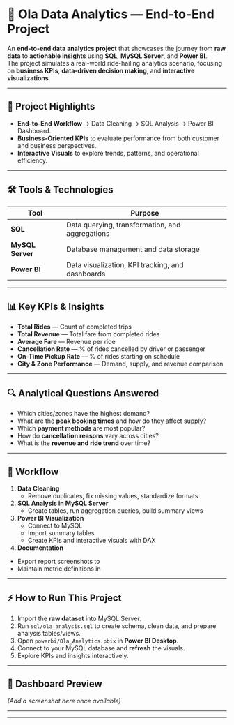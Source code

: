 # 🚖 Ola Data Analytics — End-to-End Project

An **end-to-end data analytics project** that showcases the journey from **raw data** to **actionable insights** using **SQL**, **MySQL Server**, and **Power BI**.  
The project simulates a real-world ride-hailing analytics scenario, focusing on **business KPIs**, **data-driven decision making**, and **interactive visualizations**.

---

## 📌 Project Highlights
- **End-to-End Workflow** → Data Cleaning → SQL Analysis → Power BI Dashboard.
- **Business-Oriented KPIs** to evaluate performance from both customer and business perspectives.
- **Interactive Visuals** to explore trends, patterns, and operational efficiency.

---

## 🛠 Tools & Technologies
| Tool          | Purpose |
|---------------|---------|
| **SQL**       | Data querying, transformation, and aggregations |
| **MySQL Server** | Database management and data storage |
| **Power BI**  | Data visualization, KPI tracking, and dashboards |




---

## 📊 Key KPIs & Insights
- **Total Rides** — Count of completed trips  
- **Total Revenue** — Total fare from completed rides  
- **Average Fare** — Revenue per ride  
- **Cancellation Rate** — % of rides cancelled by driver or passenger  
- **On-Time Pickup Rate** — % of rides starting on schedule  
- **City & Zone Performance** — Demand, supply, and revenue comparison  

---

## 🔍 Analytical Questions Answered
- Which cities/zones have the highest demand?  
- What are the **peak booking times** and how do they affect supply?  
- Which **payment methods** are most popular?  
- How do **cancellation reasons** vary across cities?  
- What is the **revenue and ride trend** over time?  

---

## 📜 Workflow
1. **Data Cleaning**  
   - Remove duplicates, fix missing values, standardize formats  
2. **SQL Analysis in MySQL Server**  
   - Create tables, run aggregation queries, build summary views  
3. **Power BI Visualization**  
   - Connect to MySQL  
   - Import summary tables  
   - Create KPIs and interactive visuals with DAX  
4. **Documentation**  
- Export report screenshots to  
- Maintain metric definitions in 

---

## ⚡ How to Run This Project
1. Import the **raw dataset** into MySQL Server.  
2. Run `sql/ola_analysis.sql` to create schema, clean data, and prepare analysis tables/views.  
3. Open `powerbi/Ola_Analytics.pbix` in **Power BI Desktop**.  
4. Connect to your MySQL database and **refresh** the visuals.  
5. Explore KPIs and insights interactively.

---

## 📌 Dashboard Preview
*(Add a screenshot here once available)*  


---



---
